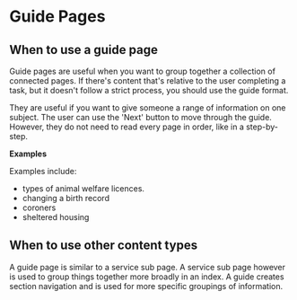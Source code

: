 # Guide Pages

## When to use a guide page
Guide pages are useful when you want to group together a collection of connected pages. If there's content that's relative to the user completing a task, but it doesn't follow a strict process, you should use the guide format. 

They are useful if you want to give someone a range of information on one subject. The user can use the 'Next' button to move through the guide. However, they do not need to read every page in order, like in a step-by-step.

**Examples**

Examples include:

* types of animal welfare licences.
* changing a birth record
* coroners
* sheltered housing

## When to use other content types

A guide page is similar to a service sub page. A service sub page however is used to group things together more broadly in an index. A guide creates section navigation and is used for more specific groupings of information.


